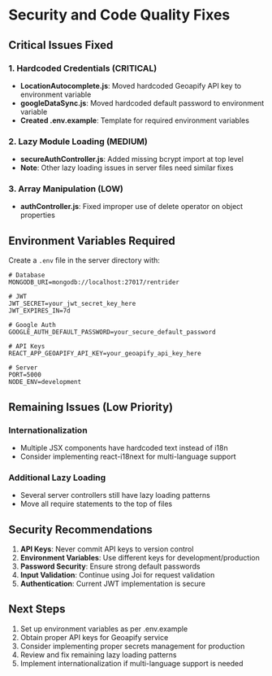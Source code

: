 # Security and Code Quality Fixes

## Critical Issues Fixed

### 1. Hardcoded Credentials (CRITICAL)
- **LocationAutocomplete.js**: Moved hardcoded Geoapify API key to environment variable
- **googleDataSync.js**: Moved hardcoded default password to environment variable
- **Created .env.example**: Template for required environment variables

### 2. Lazy Module Loading (MEDIUM)
- **secureAuthController.js**: Added missing bcrypt import at top level
- **Note**: Other lazy loading issues in server files need similar fixes

### 3. Array Manipulation (LOW)
- **authController.js**: Fixed improper use of delete operator on object properties

## Environment Variables Required

Create a `.env` file in the server directory with:

```env
# Database
MONGODB_URI=mongodb://localhost:27017/rentrider

# JWT
JWT_SECRET=your_jwt_secret_key_here
JWT_EXPIRES_IN=7d

# Google Auth
GOOGLE_AUTH_DEFAULT_PASSWORD=your_secure_default_password

# API Keys
REACT_APP_GEOAPIFY_API_KEY=your_geoapify_api_key_here

# Server
PORT=5000
NODE_ENV=development
```

## Remaining Issues (Low Priority)

### Internationalization
- Multiple JSX components have hardcoded text instead of i18n
- Consider implementing react-i18next for multi-language support

### Additional Lazy Loading
- Several server controllers still have lazy loading patterns
- Move all require statements to the top of files

## Security Recommendations

1. **API Keys**: Never commit API keys to version control
2. **Environment Variables**: Use different keys for development/production
3. **Password Security**: Ensure strong default passwords
4. **Input Validation**: Continue using Joi for request validation
5. **Authentication**: Current JWT implementation is secure

## Next Steps

1. Set up environment variables as per .env.example
2. Obtain proper API keys for Geoapify service
3. Consider implementing proper secrets management for production
4. Review and fix remaining lazy loading patterns
5. Implement internationalization if multi-language support is needed